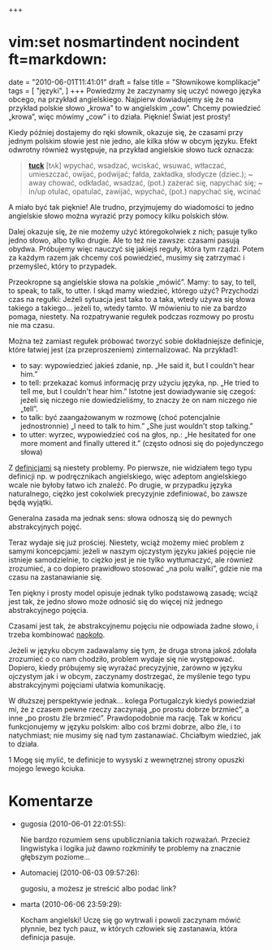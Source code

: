+++
# vim:set nosmartindent nocindent ft=markdown:
date = "2010-06-01T11:41:01"
draft = false
title = "Słownikowe komplikacje"
tags = [ "języki", ]
+++
Powiedzmy że zaczynamy się uczyć nowego języka obcego, na przykład
angielskiego. Najpierw dowiadujemy się że na przykład polskie słowo „krowa” to
w angielskim „cow”. Chcemy powiedzieć „krowa”, więc mówimy „cow” i to działa.
Pięknie! Świat jest prosty!

Kiedy później dostajemy do ręki słownik, okazuje się, że czasami przy jednym
polskim słowie jest nie jedno, ale kilka słów w obcym języku. Efekt odwrotny
również występuje, na przykład angielskie słowo _tuck_ oznacza:

> [**tuck**](http://ling.pl/tuck) [tʌk] wpychać, wsadzać, wciskać, wsuwać,
> wtłaczać, umieszczać, owijać, podwijać; fałda, zakładka, słodycze (dziec.);
> ~ away chować, odkładać, wsadzać, (pot.) zażerać się, napychać się; ~ in/up
> otulać, opatulać, zawijać, wpychać, (pot.) napychać się, wcinać

A miało być tak pięknie! Ale trudno, przyjmujemy do wiadomości to jedno
angielskie słowo można wyrazić przy pomocy kilku polskich słów.

Dalej okazuje się, że nie możemy użyć któregokolwiek z nich; pasuje tylko
jedno słowo, albo tylko drugie. Ale to też nie zawsze: czasami pasują obydwa.
Próbujemy więc nauczyć się jakiejś reguły, która tym rządzi. Potem za każdym
razem jak chcemy coś powiedzieć, musimy się zatrzymać i przemyśleć, który to
przypadek.

Przeokropne są angielskie słowa na polskie „mówić”. Mamy: to say, to tell, to
speak, to talk, to utter. I skąd mamy wiedzieć, którego użyć? Przychodzi czas
na regułki: Jeżeli sytuacja jest taka to a taka, wtedy używa się słowa takiego
a takiego... jeżeli to, wtedy tamto. W mówieniu to nie za bardzo pomaga,
niestety. Na rozpatrywanie regułek podczas rozmowy po prostu nie ma czasu.

Można też zamiast regułek próbować tworzyć sobie dokładniejsze definicje,
które łatwiej jest (za przeproszeniem) zinternalizować. Na przykład1:

  * to say: wypowiedzieć jakieś zdanie, np. „He said it, but I couldn't hear
    him.”
  * to tell: przekazać komuś informację przy użyciu języka, np. „He tried to
    tell me, but I couldn't hear him.” Istotne jest dowiadywanie się czegoś:
    jeżeli się niczego nie dowiedzieliśmy, to znaczy że on nam niczego nie
    „tell”.
  * to talk: być zaangażowanym w rozmowę (choć potencjalnie jednostronnie) „I
    need to talk to him.” „She just wouldn't stop talking.”
  * to utter: wyrzec, wypowiedzieć coś na głos, np.: „He hesitated for one more
    moment and finally uttered it.” (często odnosi się do pojedynczego słowa)

Z [definicjami](http://automaciej.jogger.pl/2008/12/26/spotkaj-dyskutanta/) są
niestety problemy. Po pierwsze, nie widziałem tego typu definicji np. w
podręcznikach angielskiego, więc adeptom angielskiego wcale nie byłoby łatwo
ich znaleźć. Po drugie, w przypadku języka naturalnego, ciężko jest cokolwiek
precyzyjnie zdefiniować, bo zawsze będą wyjątki.

Generalna zasada ma jednak sens: słowa odnoszą się do pewnych abstrakcyjnych
pojęć.

Teraz wydaje się już prościej. Niestety, wciąż możemy mieć problem z samymi
koncepcjami: jeżeli w naszym ojczystym języku jakieś pojęcie nie istnieje
samodzielnie, to ciężko jest je nie tylko wytłumaczyć, ale również zrozumieć,
a co dopiero prawidłowo stosować „na polu walki”, gdzie nie ma czasu na
zastanawianie się.

Ten piękny i prosty model opisuje jednak tylko podstawową zasadę; wciąż jest
tak, że jedno słowo może odnosić się do więcej niż jednego abstrakcyjnego
pojęcia.

Czasami jest tak, że abstrakcyjnemu pojęciu nie odpowiada żadne słowo, i trzeba
kombinować
[naokoło](http://automaciej.jogger.pl/2010/05/28/ewidentnie-mi-go-brak/).

Jeżeli w języku obcym zadawalamy się tym, że druga strona jakoś zdołała
zrozumieć o co nam chodziło, problem wydaje się nie występować. Dopiero, kiedy
próbujemy się wyrażać precyzyjnie, zarówno w języku ojczystym jak i w obcym,
zaczynamy dostrzegać, że myślenie tego typu abstrakcyjnymi pojęciami ułatwia
komunikację.

W dłuższej perspektywie jednak... kolega Portugalczyk kiedyś powiedział mi, że
z czasem pewne rzeczy zaczynają „po prostu dobrze brzmieć”, a inne „po prostu
źle brzmieć”. Prawdopodobnie ma rację. Tak w końcu funkcjonujemy w języku
polskim: albo coś brzmi dobrze, albo źle, i to natychmiast; nie musimy się nad
tym zastanawiać. Chciałbym wiedzieć, jak to działa.

1 Mogę się mylić, te definicje to wysyski z wewnętrznej strony opuszki mojego
lewego kciuka.

# Komentarze

* gugosia (2010-06-01 22:01:55): <p>Nie bardzo rozumiem sens upubliczniania
  takich rozważań. Przecież lingwistyka i logika już dawno rozkminiły te
  problemy na znacznie głębszym poziome...</p>
* Automaciej (2010-06-03 09:57:26): <p>gugosiu, a możesz je streścić albo podać
  link?</p>
* marta (2010-06-06 23:59:29): <p>Kocham angielski! Uczę się go wytrwali i
  powoli zaczynam mówić płynnie, bez tych pauz, w których człowiek się
  zastanawia, która definicja pasuje.</p>
